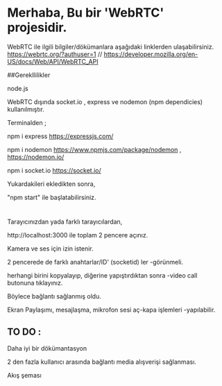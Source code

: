 # Merhaba, Bu bir 'WebRTC' projesidir.

WebRTC ile ilgili bilgiler/dökümanlara aşağıdaki linklerden ulaşabilirsiniz.
https://webrtc.org/?authuser=1 // https://developer.mozilla.org/en-US/docs/Web/API/WebRTC_API

##Gerekllilikler

node.js

WebRTC dışında socket.io , express ve nodemon (npm dependicies) kullanılmıştır.

Terminalden ;

npm i express https://expressjs.com/

npm i nodemon https://www.npmjs.com/package/nodemon , https://nodemon.io/

npm i socket.io https://socket.io/

Yukardakileri ekledikten sonra,

"npm start" ile başlatabilirsiniz.

#

Tarayıcınızdan yada farklı tarayıcılardan,

http://localhost:3000 ile toplam 2 pencere açınız.

Kamera ve ses için izin istenir.  

2 pencerede de farklı anahtarlar/ID' (socketid) ler -görünmeli.

herhangi birini kopyalayıp, diğerine yapıştırdıktan sonra -video call butonuna tıklayınız.  

Böylece bağlantı sağlanmış oldu.

Ekran Paylaşımı, mesajlaşma, mikrofon sesi aç-kapa işlemleri -yapılabilir.

## TO DO :

Daha iyi bir dökümantasyon

2 den fazla kullanıcı arasında bağlantı media alışverişi sağlanması.

Akış şeması 
